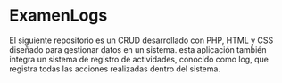 # ExamenLogs
El siguiente repositorio es un CRUD desarrollado con PHP, HTML y CSS diseñado para gestionar datos en un sistema. esta aplicación también integra un sistema de registro de actividades, conocido como log, que registra todas las acciones realizadas dentro del sistema.

